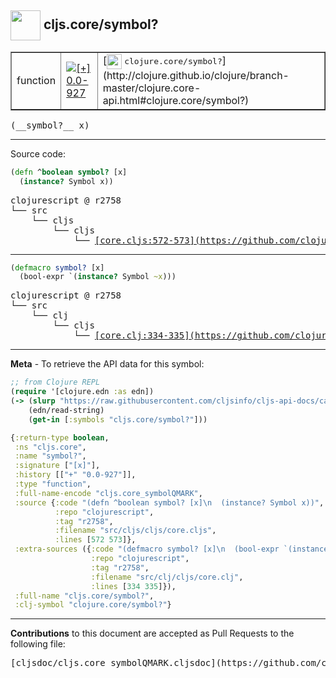 ## <img width="48px" valign="middle" src="http://i.imgur.com/Hi20huC.png"> cljs.core/symbol?

 <table border="1">
<tr>

<td>function</td>
<td><a href="https://github.com/cljsinfo/cljs-api-docs/tree/0.0-927"><img valign="middle" alt="[+] 0.0-927" src="https://img.shields.io/badge/+-0.0--927-lightgrey.svg"></a> </td>
<td>
[<img height="24px" valign="middle" src="http://i.imgur.com/1GjPKvB.png"> <samp>clojure.core/symbol?</samp>](http://clojure.github.io/clojure/branch-master/clojure.core-api.html#clojure.core/symbol?)
</td>
</tr>
</table>

 <samp>
(__symbol?__ x)<br>
</samp>

---





Source code:

```clj
(defn ^boolean symbol? [x]
  (instance? Symbol x))
```

 <pre>
clojurescript @ r2758
└── src
    └── cljs
        └── cljs
            └── <ins>[core.cljs:572-573](https://github.com/clojure/clojurescript/blob/r2758/src/cljs/cljs/core.cljs#L572-L573)</ins>
</pre>


---

```clj
(defmacro symbol? [x]
  (bool-expr `(instance? Symbol ~x)))
```

 <pre>
clojurescript @ r2758
└── src
    └── clj
        └── cljs
            └── <ins>[core.clj:334-335](https://github.com/clojure/clojurescript/blob/r2758/src/clj/cljs/core.clj#L334-L335)</ins>
</pre>

---

__Meta__ - To retrieve the API data for this symbol:

```clj
;; from Clojure REPL
(require '[clojure.edn :as edn])
(-> (slurp "https://raw.githubusercontent.com/cljsinfo/cljs-api-docs/catalog/cljs-api.edn")
    (edn/read-string)
    (get-in [:symbols "cljs.core/symbol?"]))
```

```clj
{:return-type boolean,
 :ns "cljs.core",
 :name "symbol?",
 :signature ["[x]"],
 :history [["+" "0.0-927"]],
 :type "function",
 :full-name-encode "cljs.core_symbolQMARK",
 :source {:code "(defn ^boolean symbol? [x]\n  (instance? Symbol x))",
          :repo "clojurescript",
          :tag "r2758",
          :filename "src/cljs/cljs/core.cljs",
          :lines [572 573]},
 :extra-sources ({:code "(defmacro symbol? [x]\n  (bool-expr `(instance? Symbol ~x)))",
                  :repo "clojurescript",
                  :tag "r2758",
                  :filename "src/clj/cljs/core.clj",
                  :lines [334 335]}),
 :full-name "cljs.core/symbol?",
 :clj-symbol "clojure.core/symbol?"}

```

---

__Contributions__ to this document are accepted as Pull Requests to the following file:

 <pre>
[cljsdoc/cljs.core_symbolQMARK.cljsdoc](https://github.com/cljsinfo/cljs-api-docs/blob/master/cljsdoc/cljs.core_symbolQMARK.cljsdoc)
</pre>

